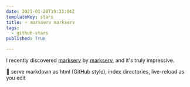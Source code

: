 ```yaml
---
date: 2021-01-28T19:33:04Z
templateKey: stars
title: ⭐ markserv markserv
tags:
  - github-stars
published: True

---
```


I recently discovered [markserv](https://github.com/markserv/markserv) by [markserv](https://github.com/markserv), and it's truly impressive.

🏁  serve markdown as html (GitHub style), index directories, live-reload as you edit
